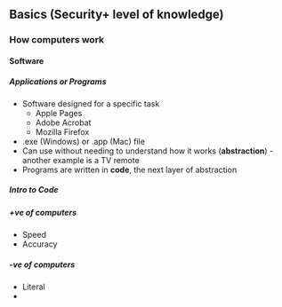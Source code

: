 ## Basics (Security+ level of knowledge)

### How computers work

#### Software

##### Applications or Programs
* Software designed for a specific task
    * Apple Pages
    * Adobe Acrobat
    * Mozilla Firefox
* .exe (Windows) or .app (Mac) file
* Can use without needing to understand how it works (**abstraction**) - another example is a TV remote
* Programs are written in **code**, the next layer of abstraction

##### Intro to Code
##### +ve of computers
* Speed
* Accuracy
  
##### -ve of computers
* Literal
* 


<!---Next:
### Networking fundamentals
### Security architecture and best practices
### Encryption standards
### Common attack types --->
